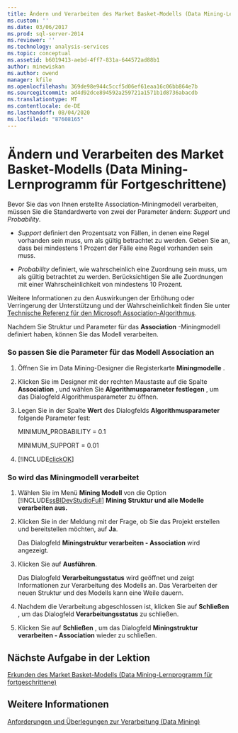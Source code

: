 ```yaml
---
title: Ändern und Verarbeiten des Market Basket-Modells (Data Mining-Lernprogramm für Fortgeschrittene) | Microsoft-Dokumentation
ms.custom: ''
ms.date: 03/06/2017
ms.prod: sql-server-2014
ms.reviewer: ''
ms.technology: analysis-services
ms.topic: conceptual
ms.assetid: b6019413-aebd-4ff7-831a-644572ad88b1
author: minewiskan
ms.author: owend
manager: kfile
ms.openlocfilehash: 369de98e944c5ccf5d06ef61eaa16c06bb864e7b
ms.sourcegitcommit: ad4d92dce894592a259721a1571b1d8736abacdb
ms.translationtype: MT
ms.contentlocale: de-DE
ms.lasthandoff: 08/04/2020
ms.locfileid: "87608165"
---
```

# <a name="modifying-and-processing-the-market-basket-model-intermediate-data-mining-tutorial"></a>Ändern und Verarbeiten des Market Basket-Modells (Data Mining-Lernprogramm für Fortgeschrittene)
  Bevor Sie das von Ihnen erstellte Association-Miningmodell verarbeiten, müssen Sie die Standardwerte von zwei der Parameter ändern: *Support* und *Probability*.  
  
-   *Support* definiert den Prozentsatz von Fällen, in denen eine Regel vorhanden sein muss, um als gültig betrachtet zu werden. Geben Sie an, dass bei mindestens 1 Prozent der Fälle eine Regel vorhanden sein muss.  
  
-   *Probability* definiert, wie wahrscheinlich eine Zuordnung sein muss, um als gültig betrachtet zu werden. Berücksichtigen Sie alle Zuordnungen mit einer Wahrscheinlichkeit von mindestens 10 Prozent.  
  
 Weitere Informationen zu den Auswirkungen der Erhöhung oder Verringerung der Unterstützung und der Wahrscheinlichkeit finden Sie unter [Technische Referenz für den Microsoft Association-Algorithmus](../../2014/analysis-services/data-mining/microsoft-association-algorithm-technical-reference.md).  
  
 Nachdem Sie Struktur und Parameter für das **Association** -Miningmodell definiert haben, können Sie das Modell verarbeiten.  
  
### <a name="to-adjust-the-parameters-of-the-association-model"></a>So passen Sie die Parameter für das Modell Association an  
  
1.  Öffnen Sie im Data Mining-Designer die Registerkarte **Miningmodelle** .  
  
2.  Klicken Sie im Designer mit der rechten Maustaste auf die Spalte **Association** , und wählen Sie **Algorithmusparameter festlegen** , um das Dialogfeld Algorithmusparameter zu öffnen.  
  
3.  Legen Sie in der Spalte **Wert** des Dialogfelds **Algorithmusparameter** folgende Parameter fest:  
  
     MINIMUM_PROBABILITY = 0.1  
  
     MINIMUM_SUPPORT = 0.01  
  
4.  [!INCLUDE[clickOK](../includes/clickok-md.md)]  
  
### <a name="to-process-the-mining-model"></a>So wird das Miningmodell verarbeitet  
  
1.  Wählen Sie im Menü **Mining Modell** von die Option [!INCLUDE[ssBIDevStudioFull](../includes/ssbidevstudiofull-md.md)] **Mining Struktur und alle Modelle verarbeiten aus.**  
  
2.  Klicken Sie in der Meldung mit der Frage, ob Sie das Projekt erstellen und bereitstellen möchten, auf **Ja**.  
  
     Das Dialogfeld **Miningstruktur verarbeiten - Association** wird angezeigt.  
  
3.  Klicken Sie auf **Ausführen**.  
  
     Das Dialogfeld **Verarbeitungsstatus** wird geöffnet und zeigt Informationen zur Verarbeitung des Modells an. Das Verarbeiten der neuen Struktur und des Modells kann eine Weile dauern.  
  
4.  Nachdem die Verarbeitung abgeschlossen ist, klicken Sie auf **Schließen** , um das Dialogfeld **Verarbeitungsstatus** zu schließen.  
  
5.  Klicken Sie auf **Schließen** , um das Dialogfeld **Miningstruktur verarbeiten - Association** wieder zu schließen.  
  
## <a name="next-task-in-lesson"></a>Nächste Aufgabe in der Lektion  
 [Erkunden des Market Basket-Modells &#40;Data Mining-Lernprogramm für fortgeschrittene&#41;](../../2014/tutorials/exploring-the-market-basket-models-intermediate-data-mining-tutorial.md)  
  
## <a name="see-also"></a>Weitere Informationen  
 [Anforderungen und Überlegungen zur Verarbeitung &#40;Data Mining&#41;](../../2014/analysis-services/data-mining/processing-requirements-and-considerations-data-mining.md)  
  
  
